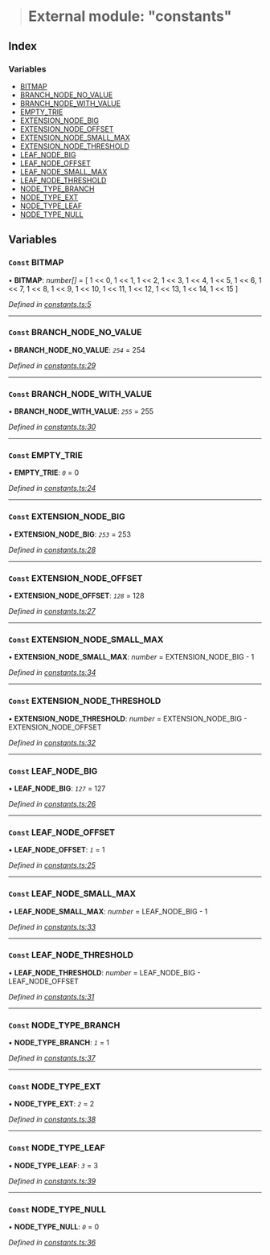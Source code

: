 > # External module: "constants"

## Index

### Variables

* [BITMAP](_constants_.md#const-bitmap)
* [BRANCH_NODE_NO_VALUE](_constants_.md#const-branch_node_no_value)
* [BRANCH_NODE_WITH_VALUE](_constants_.md#const-branch_node_with_value)
* [EMPTY_TRIE](_constants_.md#const-empty_trie)
* [EXTENSION_NODE_BIG](_constants_.md#const-extension_node_big)
* [EXTENSION_NODE_OFFSET](_constants_.md#const-extension_node_offset)
* [EXTENSION_NODE_SMALL_MAX](_constants_.md#const-extension_node_small_max)
* [EXTENSION_NODE_THRESHOLD](_constants_.md#const-extension_node_threshold)
* [LEAF_NODE_BIG](_constants_.md#const-leaf_node_big)
* [LEAF_NODE_OFFSET](_constants_.md#const-leaf_node_offset)
* [LEAF_NODE_SMALL_MAX](_constants_.md#const-leaf_node_small_max)
* [LEAF_NODE_THRESHOLD](_constants_.md#const-leaf_node_threshold)
* [NODE_TYPE_BRANCH](_constants_.md#const-node_type_branch)
* [NODE_TYPE_EXT](_constants_.md#const-node_type_ext)
* [NODE_TYPE_LEAF](_constants_.md#const-node_type_leaf)
* [NODE_TYPE_NULL](_constants_.md#const-node_type_null)

## Variables

### `Const` BITMAP

• **BITMAP**: *number[]* =  [
  1 << 0,
  1 << 1,
  1 << 2,
  1 << 3,
  1 << 4,
  1 << 5,
  1 << 6,
  1 << 7,
  1 << 8,
  1 << 9,
  1 << 10,
  1 << 11,
  1 << 12,
  1 << 13,
  1 << 14,
  1 << 15
]

*Defined in [constants.ts:5](https://github.com/polkadot-js/common/blob/1555561/packages/trie-codec/src/constants.ts#L5)*

___

### `Const` BRANCH_NODE_NO_VALUE

• **BRANCH_NODE_NO_VALUE**: *`254`* = 254

*Defined in [constants.ts:29](https://github.com/polkadot-js/common/blob/1555561/packages/trie-codec/src/constants.ts#L29)*

___

### `Const` BRANCH_NODE_WITH_VALUE

• **BRANCH_NODE_WITH_VALUE**: *`255`* = 255

*Defined in [constants.ts:30](https://github.com/polkadot-js/common/blob/1555561/packages/trie-codec/src/constants.ts#L30)*

___

### `Const` EMPTY_TRIE

• **EMPTY_TRIE**: *`0`* = 0

*Defined in [constants.ts:24](https://github.com/polkadot-js/common/blob/1555561/packages/trie-codec/src/constants.ts#L24)*

___

### `Const` EXTENSION_NODE_BIG

• **EXTENSION_NODE_BIG**: *`253`* = 253

*Defined in [constants.ts:28](https://github.com/polkadot-js/common/blob/1555561/packages/trie-codec/src/constants.ts#L28)*

___

### `Const` EXTENSION_NODE_OFFSET

• **EXTENSION_NODE_OFFSET**: *`128`* = 128

*Defined in [constants.ts:27](https://github.com/polkadot-js/common/blob/1555561/packages/trie-codec/src/constants.ts#L27)*

___

### `Const` EXTENSION_NODE_SMALL_MAX

• **EXTENSION_NODE_SMALL_MAX**: *number* =  EXTENSION_NODE_BIG - 1

*Defined in [constants.ts:34](https://github.com/polkadot-js/common/blob/1555561/packages/trie-codec/src/constants.ts#L34)*

___

### `Const` EXTENSION_NODE_THRESHOLD

• **EXTENSION_NODE_THRESHOLD**: *number* =  EXTENSION_NODE_BIG - EXTENSION_NODE_OFFSET

*Defined in [constants.ts:32](https://github.com/polkadot-js/common/blob/1555561/packages/trie-codec/src/constants.ts#L32)*

___

### `Const` LEAF_NODE_BIG

• **LEAF_NODE_BIG**: *`127`* = 127

*Defined in [constants.ts:26](https://github.com/polkadot-js/common/blob/1555561/packages/trie-codec/src/constants.ts#L26)*

___

### `Const` LEAF_NODE_OFFSET

• **LEAF_NODE_OFFSET**: *`1`* = 1

*Defined in [constants.ts:25](https://github.com/polkadot-js/common/blob/1555561/packages/trie-codec/src/constants.ts#L25)*

___

### `Const` LEAF_NODE_SMALL_MAX

• **LEAF_NODE_SMALL_MAX**: *number* =  LEAF_NODE_BIG - 1

*Defined in [constants.ts:33](https://github.com/polkadot-js/common/blob/1555561/packages/trie-codec/src/constants.ts#L33)*

___

### `Const` LEAF_NODE_THRESHOLD

• **LEAF_NODE_THRESHOLD**: *number* =  LEAF_NODE_BIG - LEAF_NODE_OFFSET

*Defined in [constants.ts:31](https://github.com/polkadot-js/common/blob/1555561/packages/trie-codec/src/constants.ts#L31)*

___

### `Const` NODE_TYPE_BRANCH

• **NODE_TYPE_BRANCH**: *`1`* = 1

*Defined in [constants.ts:37](https://github.com/polkadot-js/common/blob/1555561/packages/trie-codec/src/constants.ts#L37)*

___

### `Const` NODE_TYPE_EXT

• **NODE_TYPE_EXT**: *`2`* = 2

*Defined in [constants.ts:38](https://github.com/polkadot-js/common/blob/1555561/packages/trie-codec/src/constants.ts#L38)*

___

### `Const` NODE_TYPE_LEAF

• **NODE_TYPE_LEAF**: *`3`* = 3

*Defined in [constants.ts:39](https://github.com/polkadot-js/common/blob/1555561/packages/trie-codec/src/constants.ts#L39)*

___

### `Const` NODE_TYPE_NULL

• **NODE_TYPE_NULL**: *`0`* = 0

*Defined in [constants.ts:36](https://github.com/polkadot-js/common/blob/1555561/packages/trie-codec/src/constants.ts#L36)*